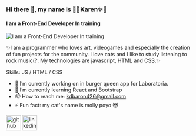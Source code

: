 ### Hi there 👋, my name is 🌸✨Karen✨🌸
#### I am a Front-End Developer In training
![I am a Front-End Developer In training](https://i.pinimg.com/originals/1a/99/8d/1a998d70c34485255b2a60110282ac6b.jpg)

✨I am a programmer who loves art, videogames and especially the creation of fun projects for the community. I love cats and I like to study listening to rock music(?. My technologies are javascript, HTML and CSS.✨

Skills:  JS / HTML / CSS

- 🔭 I’m currently working on in burger queen app for Laboratoria. 
- 🌱 I’m currently learning React and Bootstrap 
- 📫 How to reach me: kdbaron426@gmail.com 
- ⚡ Fun fact: my cat's name is molly poyo 😻

[<img src='https://www.iconsdb.com/icons/preview/white/github-11-xxl.png' alt='github' height='40'>](https://github.com/https://github.com/Dan13l4)  [<img src='https://iconsplace.com/wp-content/uploads/_icons/ffffff/256/png/linkedin-icon-18-256.png' alt='linkedin' height='40'>](https://www.linkedin.com/in/karen-daniela-baron-ramirez-558657208//)  


